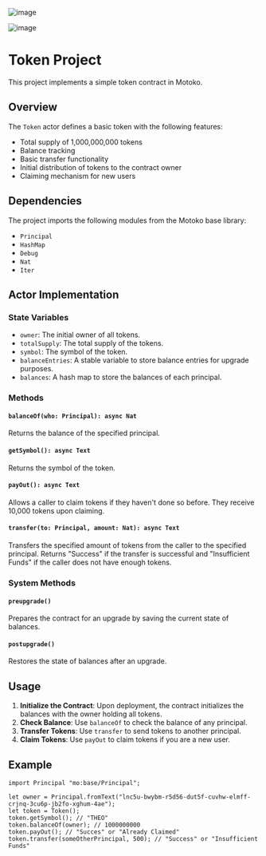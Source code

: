 ![image](https://github.com/nherciu7/Crypto-Token/assets/170099479/f0ed1a97-4e9f-46c2-8c0b-3fe41ed8b6e4)

![image](https://github.com/nherciu7/Crypto-Token/assets/170099479/a355a641-2902-4b24-bff6-eff502a1ae04)

# Token Project

This project implements a simple token contract in Motoko.

## Overview

The `Token` actor defines a basic token with the following features:

- Total supply of 1,000,000,000 tokens
- Balance tracking
- Basic transfer functionality
- Initial distribution of tokens to the contract owner
- Claiming mechanism for new users

## Dependencies

The project imports the following modules from the Motoko base library:

- `Principal`
- `HashMap`
- `Debug`
- `Nat`
- `Iter`

## Actor Implementation

### State Variables

- `owner`: The initial owner of all tokens.
- `totalSupply`: The total supply of the tokens.
- `symbol`: The symbol of the token.
- `balanceEntries`: A stable variable to store balance entries for upgrade purposes.
- `balances`: A hash map to store the balances of each principal.

### Methods

#### `balanceOf(who: Principal): async Nat`

Returns the balance of the specified principal.

#### `getSymbol(): async Text`

Returns the symbol of the token.

#### `payOut(): async Text`

Allows a caller to claim tokens if they haven't done so before. They receive 10,000 tokens upon claiming.

#### `transfer(to: Principal, amount: Nat): async Text`

Transfers the specified amount of tokens from the caller to the specified principal. Returns "Success" if the transfer is successful and "Insufficient Funds" if the caller does not have enough tokens.

### System Methods

#### `preupgrade()`

Prepares the contract for an upgrade by saving the current state of balances.

#### `postupgrade()`

Restores the state of balances after an upgrade.

## Usage

1. **Initialize the Contract**: Upon deployment, the contract initializes the balances with the owner holding all tokens.
2. **Check Balance**: Use `balanceOf` to check the balance of any principal.
3. **Transfer Tokens**: Use `transfer` to send tokens to another principal.
4. **Claim Tokens**: Use `payOut` to claim tokens if you are a new user.

## Example

```motoko
import Principal "mo:base/Principal";

let owner = Principal.fromText("lnc5u-bwybm-r5d56-dut5f-cuvhw-elmff-crjnq-3cu6p-jb2fo-xghum-4ae");
let token = Token();
token.getSymbol(); // "THEO"
token.balanceOf(owner); // 1000000000
token.payOut(); // "Succes" or "Already Claimed"
token.transfer(someOtherPrincipal, 500); // "Success" or "Insufficient Funds"
